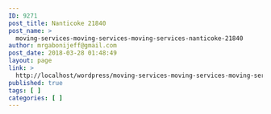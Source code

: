 ```yaml
---
ID: 9271
post_title: Nanticoke 21840
post_name: >
  moving-services-moving-services-moving-services-nanticoke-21840
author: mrgabonijeff@gmail.com
post_date: 2018-03-28 01:48:49
layout: page
link: >
  http://localhost/wordpress/moving-services-moving-services-moving-services-nanticoke-21840/
published: true
tags: [ ]
categories: [ ]
---
```

